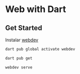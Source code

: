 # Web with Dart

## Get Started
Instalar [webdev](https://dart.dev/tools/webdev)

~~~bash
dart pub global activate webdev
~~~

~~~~bash
dart pub get
~~~~

~~~~bash
webdev serve
~~~~